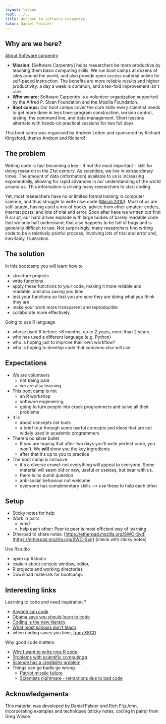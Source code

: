 ```yaml
---
layout: lesson
root: ../..
title: Welcome to software carpentry
tutor: Daniel Falster
---
```


## Why are we here?

[About Software carpentry](http://www.software-carpentry.org/)

- **Mission**: [Software Carpentry] helps researchers be more productive by teaching them basic computing skills. We run boot camps at dozens of sites around the world, and also provide open access material online for self-paced instruction. The benefits are more reliable results and higher productivity: a day a week is common, and a ten-fold improvement isn't rare.
- **Who we are:** Software Carpentry is a volunteer organization supported by the Alfred P. Sloan Foundation and the Mozilla Foundation.
- **Boot camps:** Our boot camps cover the core skills every scientist needs to get more done in less time: program construction, version control, testing, the command line, and data management. Short lessons alternate with hands-on practical sessions for two full days

This boot camp was organised by Andrew Letten and sponsored by Richard Kingsford, thanks Andrew and Richard!

## The problem

Writing code is fast becoming a key - if not the most important - skill for doing research in the 21st century. As scientists, we live in extraordinary times. The amount of data (information) available to us is increasing exponentially, allowing for rapid advances in our understanding of the world around us. This information is driving many researchers to start coding.

Yet, most researchers have no or limited formal training in computer science, and thus struggle to write nice code ([Merali 2010](http://doi.org/10.1038/467775a)). Most of us are self-taught, having used a mix of books, advice from other amateur coders, internet posts, and lots of trial and error. Soon after have we written our first R script, our hard drives explode with large bodies of barely readable code that we only half understand, that also happens to be full of bugs and is generally difficult to use. Not surprisingly, many researchers find writing code to be a relatively painful process, involving lots of trial and error and, inevitably, frustration.

## The solution

In this bootcamp you will learn how to

- structure projects
- write functions
- apply these functions to your code, making it more reliable and readable, and also saving you time
- test your functions so that you are sure they are doing what you think they are
- make your work more transparent and reproducible
- collaborate more effectively.

Going to use R language

- whose used R before: <6 months, up to 2 years, more than 2 years
- who has used a different language (e.g. Python)
- who is hoping just to improve their own workflow?
- who is hoping to develop code that *someone else* will use

## Expectations

- We are volunteers
	- not being paid
	- we are also learning
- This boot camp is not
	- an R workshop
	- software engineering
	- going to turn people into crack programmers and solve all their problems
- It is
	- about concepts not tools
	- a brief tour through some useful concepts and ideas that are not widely used in academic programmers
- There's no silver bullet
	- If you are hoping that after two days you'll write perfect code, you won't. We **will** show you the key ingredients
	- after that it's up to you to practice
- The boot camp is inclusive
	- it's a diverse crowd: not everything will appeal to everyone.  Some material will seem old or new, useful or useless, but bear with us.
	- there is no dumb question
	- anti-social behaviour not welcome
	- everyone has complimentary skills --> use these to help each other

## Setup

- Sticky notes for help
- Work in pairs
	- why?
	- help each other: Peer to peer is most efficient way of learning.
- Etherpad to share notes: [https://etherpad.mozilla.org/SWC-Syd](https://etherpad.mozilla.org/SWC-Syd) (check with sticky notes)

Use Rstudio

- open up Rstudio
- explain about console window, editor,
- R projects and working directories
- Download materials for bootcamp.

## Interesting links

Learning to code and need inspiration ?

- [Anyone can code](https://www.youtube.com/watch?v=qYZF6oIZtfc&list=PLzdnOPI1iJNe1WmdkMG-Ca8cLQpdEAL7Q)
- [Obama says you should learn to code](https://www.youtube.com/watch?v=6XvmhE1J9PY&list=PLzdnOPI1iJNe1WmdkMG-Ca8cLQpdEAL7Q)
- [Coding is the new literacy](https://www.youtube.com/watch?v=MwLXrN0Yguk&list=PLzdnOPI1iJNe1WmdkMG-Ca8cLQpdEAL7Q)
- [What most schools don't teach](https://www.youtube.com/watch?v=nKIu9yen5nc&feature=c4-overview-vl&list=PLzdnOPI1iJNe1WmdkMG-Ca8cLQpdEAL7Q)
- when coding saves you time, [from XKCD](http://xkcd.com/1205/)

Why good code matters

- [Why I want to write nice R code](http://nicercode.github.io/blog/2013-04-05-why-nice-code/)
- [Problems with scientific computingg](http://www.nature.com/news/2010/101013/full/467775a.html)
- [Science has a credibility problem](http://www.economist.com/news/leaders/21588069-scientific-research-has-changed-world-now-it-needs-change-itself-how-science-goes-wrong)
- Things can go badly go wrong
	- [Patriot missile failure](http://www.ima.umn.edu/~arnold/disasters/patriot.html)
	- [Scientists nightmare - retractions due to bad code](http://www.sciencemag.org/content/314/5807/1856.summary)

## Acknowledgements
This material was developed by Daniel Falster and Rich FitzJohn, incorporating examples and techniques (sticky notes, coding in pairs) from Greg Wilson.
